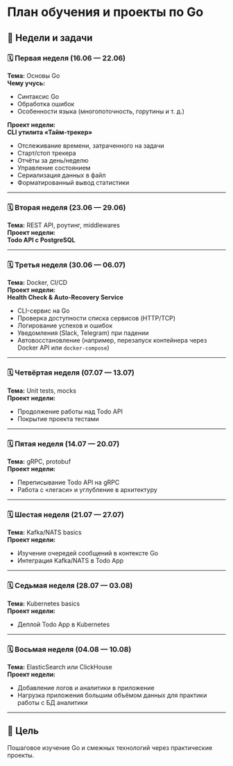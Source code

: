 # План обучения и проекты по Go

## 📅 Недели и задачи

### 🗓️ Первая неделя (16.06 — 22.06)
**Тема:** Основы Go  
**Чему учусь:**  
- Синтаксис Go  
- Обработка ошибок  
- Особенности языка (многопоточность, горутины и т. д.)

**Проект недели:**  
**CLI утилита «Тайм-трекер»**  
- Отслеживание времени, затраченного на задачи  
- Старт/стоп трекера  
- Отчёты за день/неделю  
- Управление состоянием  
- Сериализация данных в файл  
- Форматированный вывод статистики

---

### 🗓️ Вторая неделя (23.06 — 29.06)
**Тема:** REST API, роутинг, middlewares  
**Проект недели:**  
**Todo API с PostgreSQL**

---

### 🗓️ Третья неделя (30.06 — 06.07)
**Тема:** Docker, CI/CD  
**Проект недели:**  
**Health Check & Auto-Recovery Service**  
- CLI-сервис на Go  
- Проверка доступности списка сервисов (HTTP/TCP)  
- Логирование успехов и ошибок  
- Уведомления (Slack, Telegram) при падении  
- Автовосстановление (например, перезапуск контейнера через Docker API или `docker-compose`)

---

### 🗓️ Четвёртая неделя (07.07 — 13.07)
**Тема:** Unit tests, mocks  
**Проект недели:**  
- Продолжение работы над Todo API  
- Покрытие проекта тестами

---

### 🗓️ Пятая неделя (14.07 — 20.07)
**Тема:** gRPC, protobuf  
**Проект недели:**  
- Переписывание Todo API на gRPC  
- Работа с «легаси» и углубление в архитектуру

---

### 🗓️ Шестая неделя (21.07 — 27.07)
**Тема:** Kafka/NATS basics  
**Проект недели:**  
- Изучение очередей сообщений в контексте Go  
- Интеграция Kafka/NATS в Todo App

---

### 🗓️ Седьмая неделя (28.07 — 03.08)
**Тема:** Kubernetes basics  
**Проект недели:**  
- Деплой Todo App в Kubernetes

---

### 🗓️ Восьмая неделя (04.08 — 10.08)
**Тема:** ElasticSearch или ClickHouse  
**Проект недели:**  
- Добавление логов и аналитики в приложение  
- Нагрузка приложения большим объёмом данных для практики работы с БД аналитики

---

## 📌 Цель
Пошаговое изучение Go и смежных технологий через практические проекты.


